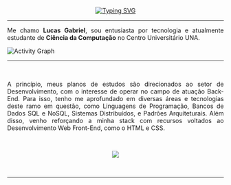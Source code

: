 <p align="center">
  <a href="https://git.io/typing-svg">
    <img src="https://readme-typing-svg.demolab.com?font=Fira+Code&size=32&duration=2000&pause=2000&color=5090CB&center=true&vCenter=true&width=500&lines=Hello%2C+World!" alt="Typing SVG" />
  </a>
</p>

---

<p align="justify">
  Me chamo <b>Lucas Gabriel</b>, sou entusiasta por tecnologia e atualmente estudante de <b>Ciência da Computação</b> no Centro Universitário UNA.
</p>

![Activity Graph](https://github-readme-activity-graph.vercel.app/graph?username=LuuGab&bg_color=00000000&color=5090CB&line=5090CB&point=E1EAF5&hide_border=true&height=200)


---

<br>

<p align="justify">
  A princípio, meus planos de estudos são direcionados ao setor de Desenvolvimento, com o interesse de operar no campo de atuação Back-End. Para isso, tenho me aprofundado em diversas áreas e tecnologias deste ramo em questão, como Linguagens de Programação, Bancos de Dados SQL e NoSQL, Sistemas Distribuídos, e Padrões Arquiteturais. Além disso, venho reforçando a minha stack com recursos voltados ao Desenvolvimento Web Front-End, como o HTML e CSS.
</p>

<br>

<p align="center">
  <a href="https://skillicons.dev">
    <img src="https://skillicons.dev/icons?i=java,mysql,github,git,html,css,vscode,idea,firebase" />
  </a>
</p>

<br>

---
